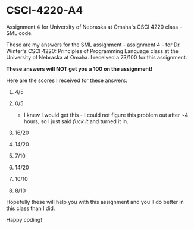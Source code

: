 # CSCI-4220-A4
Assignment 4 for University of Nebraska at Omaha's CSCI 4220 class - SML code.

These are my answers for the SML assignment - assignment 4 - for Dr. Winter's CSCI 4220: Principles of Programming Language
 class at the University of Nebraska at Omaha. I received a 73/100 for this assignment.
 
 **These answers will NOT get you a 100 on the assignment!**
 
Here are the scores I received for these answers:
1. 4/5
2. 0/5

   * I knew I would get this - I could not figure this problem out after ~4 hours, so I just said *fuck it* and turned it in.
3. 16/20
4. 14/20
5. 7/10
6. 14/20
7. 10/10
8. 8/10

Hopefully these will help you with this assignment and you'll do better in this class than I did.

Happy coding!
